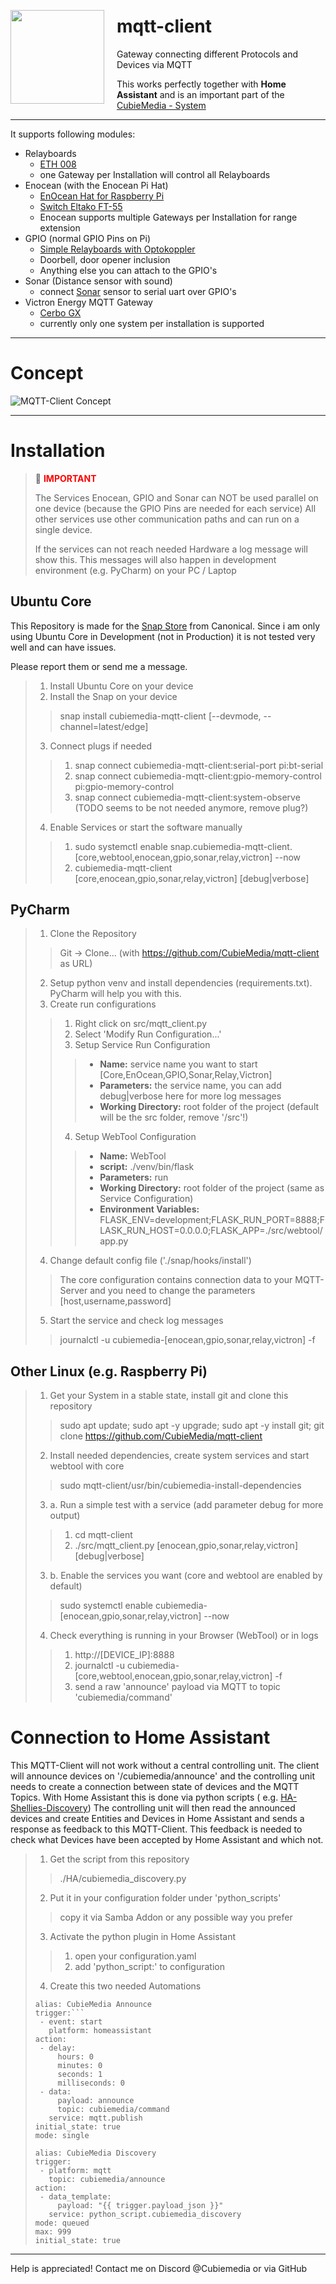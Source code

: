 <img src="src/webtool/static/logo.png" style="height: 150px; margin-right: 20px; margin-top: 30px; float: left;"/>

# mqtt-client

Gateway connecting different Protocols and Devices via MQTT

This works perfectly together with <b>Home Assistant</b> and is an important part of
the [CubieMedia - System](https://www.cubiemedia.de)

***

It supports following modules:

* Relayboards
    * [ETH 008](https://www.robot-electronics.co.uk/files/eth008.pdf)
    * one Gateway per Installation will control all Relayboards
* Enocean (with the Enocean Pi Hat)
    * [EnOcean Hat for Raspberry Pi](https://www.rasppishop.de/ENOCEAN-PI-868-Das-868MHz-Transceiver-Modul-fuer-Raspberry-Pi)
    * [Switch Eltako FT-55](https://www.amazon.de/Eltako-FT55-RW-Funktaster/dp/B004OXQ93G)
    * Enocean supports multiple Gateways per Installation for range extension
* GPIO (normal GPIO Pins on Pi)
    * [Simple Relayboards with Optokoppler](https://www.amazon.de/4-Kanal-Relais-Modul-Relay-Module-Optokoppler-Status-LEDs-Raspberry/dp/B07BGTWKMN)
    * Doorbell, door opener inclusion
    * Anything else you can attach to the GPIO's
* Sonar (Distance sensor with sound)
    * connect [Sonar](https://duckduckgo.com/?q=Modul+JSN-SR04T&iax=images&ia=images) sensor to serial uart over GPIO's
* Victron Energy MQTT Gateway
    * [Cerbo GX](https://www.victronenergy.com/communication-centres/cerbo-gx)
    * currently only one system per installation is supported

***

# Concept

![MQTT-Client Concept](src/webtool/static/concept.png)

***

# Installation

> 📝 **<font color="red">IMPORTANT</font>**
>
> The Services Enocean, GPIO and Sonar can NOT be used parallel on one device (because the GPIO Pins are needed for each
> service) All other services use other communication paths and can run on a single device.
>
> If the services can not reach needed Hardware a log message will show this. This messages will also happen in
> development
> environment (e.g. PyCharm) on your PC / Laptop

## Ubuntu Core

This Repository is made for the [Snap Store](https://snapcraft.io/) from Canonical. Since i am only using Ubuntu Core in
Development (not in Production) it is not tested very well and can have issues.

Please report them or send me a message.

> 1. Install Ubuntu Core on your device
> 2. Install the Snap on your device
>> snap install cubiemedia-mqtt-client [--devmode, --channel=latest/edge]
> 3. Connect plugs if needed
>> 1. snap connect cubiemedia-mqtt-client:serial-port pi:bt-serial
>> 2. snap connect cubiemedia-mqtt-client:gpio-memory-control pi:gpio-memory-control
>> 3. snap connect cubiemedia-mqtt-client:system-observe (TODO seems to be not needed anymore, remove plug?)
> 4. Enable Services or start the software manually
>> 1. sudo systemctl enable snap.cubiemedia-mqtt-client.[core,webtool,enocean,gpio,sonar,relay,victron] --now
>> 2. cubiemedia-mqtt-client [core,enocean,gpio,sonar,relay,victron] [debug|verbose]

## PyCharm

> 1. Clone the Repository
>> Git -> Clone... (with https://github.com/CubieMedia/mqtt-client as URL)
> 2. Setup python venv and install dependencies (requirements.txt). PyCharm will help you with this.
> 3. Create run configurations
>> 1. Right click on src/mqtt_client.py
>> 2. Select 'Modify Run Configuration...'
>> 3. Setup Service Run Configuration
>>> * **Name:** service name you want to start [Core,EnOcean,GPIO,Sonar,Relay,Victron]
>>> * **Parameters:** the service name, you can add debug|verbose here for more log messages
>>> * **Working Directory:** root folder of the project (default will be the src folder, remove '/src'!)
>> 4. Setup WebTool Configuration
>>> * **Name:** WebTool
>>> * **script:** ./venv/bin/flask
>>> * **Parameters:** run
>>> * **Working Directory:** root folder of the project (same as Service Configuration)
>>> * **Environment Variables:** FLASK_ENV=development;FLASK_RUN_PORT=8888;FLASK_RUN_HOST=0.0.0.0;FLASK_APP=./src/webtool/app.py
> 4. Change default config file ('./snap/hooks/install')
>> The core configuration contains connection data to your MQTT-Server and you need to change the
> > parameters [host,username,password]
> 5. Start the service and check log messages
>> journalctl -u cubiemedia-[enocean,gpio,sonar,relay,victron] -f

## Other Linux (e.g. Raspberry Pi)

> 1. Get your System in a stable state, install git and clone this repository
>> sudo apt update; sudo apt -y upgrade; sudo apt -y install git; git clone https://github.com/CubieMedia/mqtt-client
>
> 2. Install needed dependencies, create system services and start webtool with core
>> sudo mqtt-client/usr/bin/cubiemedia-install-dependencies
> 3. a. Run a simple test with a service (add parameter debug for more output)
>> 1. cd mqtt-client
>> 2. ./src/mqtt_client.py [enocean,gpio,sonar,relay,victron] [debug|verbose]
> 3. b. Enable the services you want (core and webtool are enabled by default)
>> sudo systemctl enable cubiemedia-[enocean,gpio,sonar,relay,victron] --now
> 4. Check everything is running in your Browser (WebTool) or in logs
>> 1. http://[DEVICE_IP]:8888
>> 2. journalctl -u cubiemedia-[core,webtool,enocean,gpio,sonar,relay,victron] -f
>> 3. send a raw 'announce' payload via MQTT to topic 'cubiemedia/command'

# Connection to Home Assistant

This MQTT-Client will not work without a central controlling unit. The client will announce devices on
'/cubiemedia/announce' and the controlling unit needs to create a connection between state of devices and the MQTT
Topics. With Home Assistant this is done via python scripts (
e.g. [HA-Shellies-Discovery](https://github.com/bieniu/ha-shellies-discovery))
The controlling unit will then read the announced devices and create Entities and Devices in Home Assistant and sends a
response as feedback to this MQTT-Client. This feedback is needed to check what Devices have been accepted by Home
Assistant and which not.
> 1. Get the script from this repository
>> ./HA/cubiemedia_discovery.py
> 2. Put it in your configuration folder under 'python_scripts'
>> copy it via Samba Addon or any possible way you prefer
> 3. Activate the python plugin in Home Assistant
>> 1. open your configuration.yaml
>> 2. add 'python_script:' to configuration
> 4. Create this two needed Automations
>```
>alias: CubieMedia Announce
>trigger:```
>  - event: start
>    platform: homeassistant
>action:
>  - delay:
>      hours: 0
>      minutes: 0
>      seconds: 1
>      milliseconds: 0
>  - data:
>      payload: announce
>      topic: cubiemedia/command
>    service: mqtt.publish
>initial_state: true
>mode: single
>```
>
>```
>alias: CubieMedia Discovery
>trigger:
>  - platform: mqtt
>    topic: cubiemedia/announce
>action:
>  - data_template:
>      payload: "{{ trigger.payload_json }}"
>    service: python_script.cubiemedia_discovery
>mode: queued
>max: 999
>initial_state: true
>```

***

Help is appreciated!
Contact me on Discord @Cubiemedia or via GitHub
